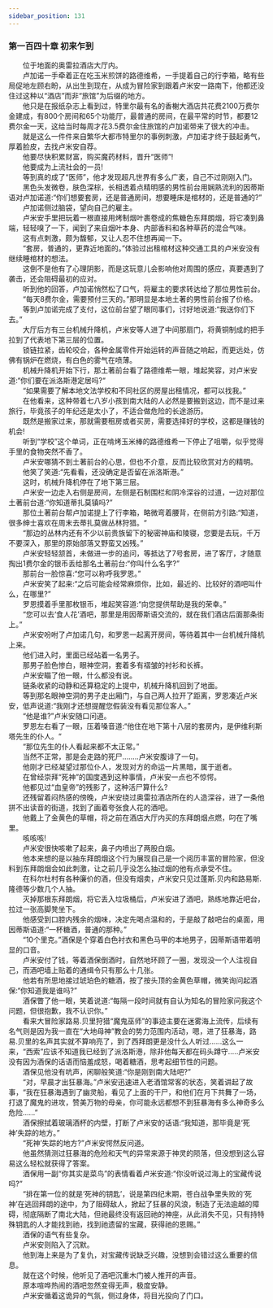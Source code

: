 ```yaml
---
sidebar_position: 131
---
```

### 第一百四十章 初来乍到  


　　位于地面的奥雷拉酒店大厅内。  
　　卢加诺一手牵着正在吃玉米煎饼的路德维希，一手提着自己的行李箱，略有些局促地左顾右盼，从出生到现在，从成为冒险家到跟着卢米安一路南下，他都还没住过这种以“酒店”而非“旅馆”为后缀的地方。  
　　他只是在报纸杂志上看到过，特里尔最有名的香榭大酒店共花费2100万费尔金建成，有800个房间和65个功能厅，最普通的房间，在最平常的时节，都要12费尔金一天，这给当时每周才花3.5费尔金住旅馆的卢加诺带来了很大的冲击。  
　　就是这么一件件来自繁华大都市特里尔的事例刺激，卢加诺才终于鼓起勇气，厚着脸皮，去找卢米安自荐。  
　　他要尽快积累财富，购买魔药材料，晋升“医师”!  
　　他要成为上流社会的一员!  
　　等到真的成了“医师”，他才发现超凡世界有多么广袤，自己不过刚刚入门。  
　　黑色头发微卷，肤色深棕，长相透着点精明感的男性前台用娴熟流利的因蒂斯语对卢加诺道:“你们想要套房，还是普通房间，想要睡床是棺材的，还是普通的?”  
　　卢加诺侧过脑袋，望向自己的雇主。  
　　卢米安手里把玩着一根直接用烤制烟叶裹卷成的焦糖色东拜朗烟，将它凑到鼻端，轻轻嗅了一下，闻到了来自烟叶本身、内部香料和各种草药的混合气味。  
　　这有点刺激，颇为馥郁，又让人忍不住想再闻一下。  
　　“套房，普通的，更靠近地面的。”体验过出租棺材这种交通工具的卢米安没有继续睡棺材的想法。  
　　这倒不是他有了心理阴影，而是这玩意儿会影响他对周围的感应，真要遇到了袭击，还会阻碍最初的应对。  
　　听到他的回答，卢加诺悄然松了口气，将雇主的要求转达给了那位男性前台。  
　　“每天8费尔金，需要预付三天的。”那明显是本地土著的男性前台报了价格。  
　　等到卢加诺完成了支付，这位前台望了眼同事们，讨好地说道:“我送你们下去。”  
　　大厅后方有三台机械升降机，卢米安等人进了中间那扇门，将黄铜制成的把手拉到了代表地下第三层的位置。  
　　锁链拉紧，齿轮咬合，各种金属零件开始运转的声音随之响起，而更远处，仿佛有锅炉在燃烧，有白色的雾气在喷薄。  
　　机械升降机开始下行，那土著前台看了路德维希一眼，堆起笑容，对卢米安道:“你们要在派洛斯港定居吗?“  
　　“如果需要了解本地文法学校和不同社区的房屋出租情况，都可以找我。”  
　　在他看来，这种带着七八岁小孩到南大陆的人必然是要搬到这边，而不是过来旅行，毕竟孩子的年纪还是太小了，不适合做危险的长途游历。  
　　既然是搬家过来，那就需要租房或者买房，需要选择好的学校，这都是赚钱的机会!  
　　听到“学校”这个单词，正在啃烤玉米棒的路德维希一下停止了咀嚼，似乎觉得手里的食物突然不香了。  
　　卢米安哪猜不到土著前台的心思，但也不介意，反而比较欣赏对方的精明。  
　　他笑了笑道:“先看看，还没确定是否留在派洛斯港。”  
　　这时，机械升降机停在了地下第三层。  
　　卢米安一边走入右侧是房间，左侧是石制围栏和阴冷深谷的过道，一边对那位土著前台道:“你知道蒂扎莫镇吗?”  
　　那位土著前台帮卢加诺提上了行李箱，略微弯着腰背，在侧前方引路:“知道，很多绅士喜欢在周末去蒂扎莫做丛林狩猎。“  
　　“那边的丛林内还有不少以前贵族留下的秘密神庙和陵寝，您要是去玩，千万不要深入，那里的原始部落又野蛮又凶残。”  
　　卢米安轻轻颔首，未做进一步的追问，等抵达了7号套房，进了客厅，才随意掏出1费尔金的银币丢给那名土著前台:“你叫什么名字?”  
　　那前台一脸惊喜:“您可以称呼我罗恩。”  
　　卢米安笑了起来:“之后可能会经常麻烦你，比如，最近的、比较好的酒吧叫什么，在哪里?”  
　　罗恩摸着手里那枚银币，堆起笑容道:“向您提供帮助是我的荣幸。”  
　　“您可以去‘食人花’酒吧，那里是用因蒂斯语交流的，就在我们酒店后面那条街上。”  
　　卢米安吩咐了卢加诺几句，和罗恩一起离开房间，等待着其中一台机械升降机上来。  
　　他们进入时，里面已经站着一名男子。  
　　那男子脸色惨白，眼神空洞，套着多有褶皱的衬衫和长裤。  
　　卢米安瞄了他一眼，什么都没有说。  
　　链条收紧的动静和还算稳定的上提中，机械升降机回到了地面。  
　　等到那名眼神空洞的男子走出厢门，与自己两人拉开了距离，罗恩凑近卢米安，低声说道:“我刚才还想提醒您假装没有看见那位客人。”  
　　“他是谁?”卢米安随口问道。  
　　罗恩左右看了一眼，压着嗓音道:“他住在地下第十八层的套房内，是伊维利斯塔先生的仆人。“  
　　“那位先生的仆人看起来都不太正常。”  
　　当然不正常，那是会走路的死尸….….卢米安腹诽了一句。  
　　他刚才已经凝望过那位仆人，发现对方的命运一片黑暗，属于逝者。  
　　在曾经崇拜“死神”的国度遇到这种事情，卢米安一点也不惊愕。  
　　他都见过“血皇帝”的残影了，这种活尸算什么?  
　　还残留着闷热感的傍晚，卢米安绕过奥雷拉酒店所在的人造深谷，进了一条他拼不出读音的街道，找到了画着夸张食人花的酒吧。  
　　他戴上了金黄色的草帽，将之前在酒店大厅内买的东拜朗烟点燃，叼在了嘴里。  
　　咳咳咳!  
　　卢米安很快咳嗽了起来，鼻子内喷出了两股白烟。  
　　他本来想的是以抽东拜朗烟这个行为展现自己是一个阅历丰富的冒险家，但没料到东拜朗烟会如此刺激，让之前几乎没怎么抽过烟的他有点承受不住。  
　　在科尔杜村有各种廉价的酒，但没有烟卖，卢米安只见过蓬斯.贝内和路易斯.隆德等少数几个人抽。  
　　灭掉那根东拜朗烟，将它丢入垃圾桶后，卢米安进了酒吧，熟练地靠近吧台，拉过一张高脚凳坐下。  
　　他感受到口腔内残余的烟味，决定先喝点温和的，于是敲了敲吧台的桌面，用因蒂斯语道:“一杯糖酒，普通的那种。”  
　　“10个里克。”酒保是个穿着白色衬衣和黑色马甲的本地男子，因蒂斯语带着明显的口音。  
　　卢米安付了钱，等着酒保倒酒时，自然地环顾了一圈，发现没一个人注视自己，而酒吧墙上贴着的通缉令只有那么十几张。  
　　他若有所思地接过琥珀色的糖酒，按了按头顶的金黄色草帽，微笑询问起酒保:“你知道我是谁吗?”  
　　酒保瞥了他一眼，笑着说道:“每隔一段时间就有自认为知名的冒险家问我这个问题，但很抱歉，我不认识你。”  
　　看来大冒险家路易.贝里狩猎“魔鬼巫师”的事迹主要在迷雾海上流传，后续有名气则是因为我一直在“大地母神”教会的势力范围内活动，嗯，进了狂暴海，路易.贝里的名声其实就不算响亮了，到了西拜朗更是没什么人听过……这么一来，“西索”应该不知道我已经到了派洛斯港，除非他每天都在码头蹲守.….卢米安没有因为酒保的话语而恼羞成怒，喝着糖酒，思考起细节性的问题。  
　　酒保见他没有吭声，闲聊般笑道:“你是刚到南大陆吧?”  
　　“对，早晨才出狂暴海。”卢米安迅速进入老酒馆常客的状态，笑着讲起了故事，“我在狂暴海遇到了幽灵船，看见了上面的干尸，和他们在月下共舞了一场，打退了魔鬼的进攻，赞美万物的母亲，你可能永远都想不到狂暴海有多么神奇多么危险......”  
　　酒保擦拭着玻璃酒杯的内壁，打断了卢米安的话语:“我知道，那毕竟是‘死神’失踪的地方。”  
　　“死神’失踪的地方?”卢米安愕然反问道。  
　　他虽然猜测过狂暴海的危险和天气的异常来源于神灵的陨落，但没想到这么容易这么轻松就获得了答案。  
　　酒保用一副“你其实是菜鸟”的表情看着卢米安道:“你没听说过海上的宝藏传说吗?”  
　　“排在第一位的就是‘死神的钥匙’，说是第四纪末期，苍白战争里失败的‘死神’在逃回拜朗的途中，为了阻碍敌人，掀起了狂暴的风浪，制造了无法逾越的障碍，彻底隔断了南北大陆，但祂最终没有返回祂的神座，从此消失不见，只有持特殊钥匙的人才能找到祂，找到祂遗留的宝藏，获得祂的恩赐。”  
　　酒保的语气有些复杂。  
　　卢米安则陷入了沉默。  
　　他到海上来是为了复仇，对宝藏传说缺乏兴趣，没想到会错过这么重要的信息。  
　　就在这个时候，他听见了酒吧沉重木门被人推开的声音。  
　　原本喧哗热闹的酒吧忽然变得无声，极度安静。  
　　卢米安循着这诡异的气氛，侧过身体，将目光投向了门口。  
